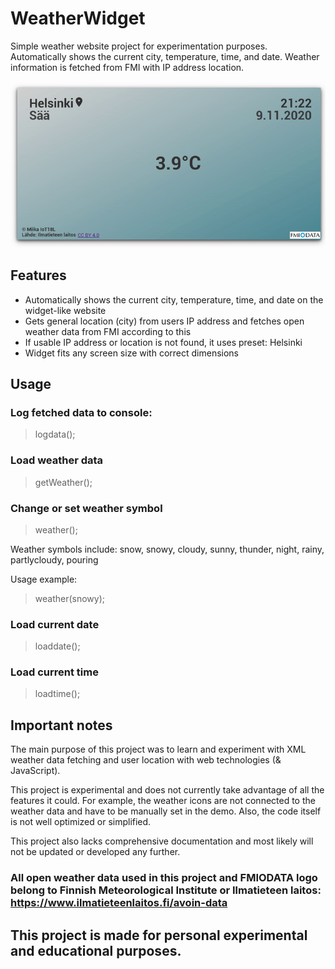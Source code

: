 # WeatherWidget
Simple weather website project for experimentation purposes. Automatically shows the current city, temperature, time, and date. Weather information is fetched from FMI with IP address location.


![Animated weather widget demo](https://github.com/miikaw/weatherwidget/blob/main/imgs/WidgetDemo.gif?raw=true) 




## Features

* Automatically shows the current city, temperature, time, and date on the widget-like website
* Gets general location (city) from users IP address and fetches open weather data from FMI according to this
* If usable IP address or location is not found, it uses preset: Helsinki
* Widget fits any screen size with correct dimensions




## Usage

### Log fetched data to console:
> logdata();



### Load weather data
> getWeather();



### Change or set weather symbol
> weather();

Weather symbols include: snow, snowy, cloudy, sunny, thunder, night, rainy, partlycloudy, pouring

Usage example:
> weather(snowy);



### Load current date
> loaddate();



### Load current time
> loadtime();



## Important notes

The main purpose of this project was to learn and experiment with XML weather data fetching and user location with web technologies (& JavaScript).

This project is experimental and does not currently take advantage of all the features it could. For example, the weather icons are not connected to the weather data and have to be manually set in the demo. Also, the code itself is not well optimized or simplified.

This project also lacks comprehensive documentation and most likely will not be updated or developed any further.


### All open weather data used in this project and FMIODATA logo belong to Finnish Meteorological Institute or Ilmatieteen laitos: https://www.ilmatieteenlaitos.fi/avoin-data

## This project is made for personal experimental and educational purposes.
